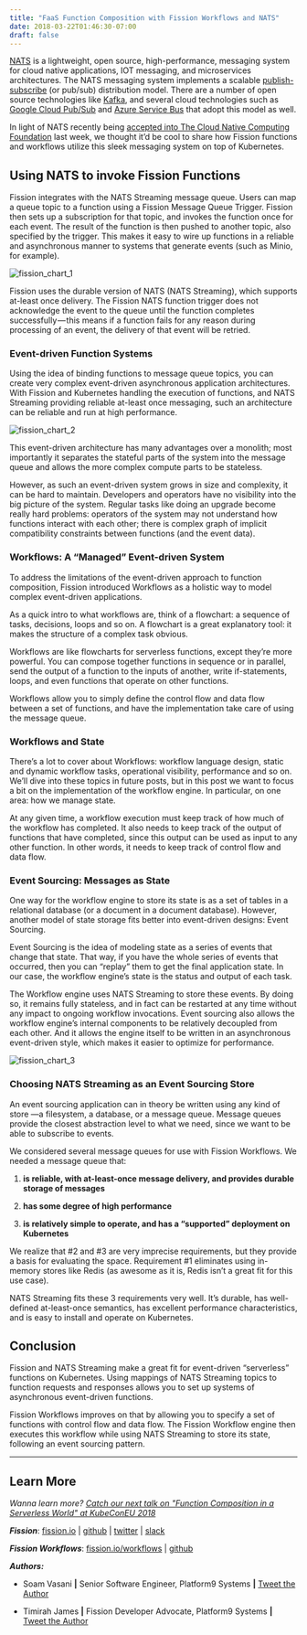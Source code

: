 ```yaml
---
title: "FaaS Function Composition with Fission Workflows and NATS"
date: 2018-03-22T01:46:30-07:00
draft: false
---
```




[NATS](https://nats.io) is a lightweight, open source, high-performance, messaging system for cloud native applications, IOT messaging, and microservices architectures. The NATS messaging system implements a scalable [publish-subscribe](https://en.wikipedia.org/wiki/Publish%E2%80%93subscribe_pattern) (or pub/sub) distribution model. There are a number of open source technologies like [Kafka](https://kafka.apache.org/), and several cloud technologies such as [Google Cloud Pub/Sub](https://cloud.google.com/pubsub/docs/) and [Azure Service Bus](https://azure.microsoft.com/en-us/services/service-bus/) that adopt this model as well.

In light of NATS recently being [accepted into The Cloud Native Computing Foundation](http://www.eweek.com/cloud/nats-messaging-project-joins-cloud-native-computing-foundation) last week, we thought it’d be cool to share how Fission functions and workflows utilize this sleek messaging system on top of Kubernetes. 


## Using NATS to invoke Fission Functions
Fission integrates with the NATS Streaming message queue. Users can map a queue topic to a function using a Fission Message Queue Trigger. Fission then sets up a subscription for that topic, and invokes the function once for each event. The result of the function is then pushed to another topic, also specified by the trigger. This makes it easy to wire up functions in a reliable and asynchronous manner to systems that generate events (such as Minio, for example).


![fission_chart_1](../../images/fission-chart1.png)

Fission uses the durable version of NATS (NATS Streaming), which supports at-least once delivery. The Fission NATS function trigger does not acknowledge the event to the queue until the function completes successfully — this means if a function fails for any reason during processing of an event, the delivery of that event will be retried.



### Event-driven Function Systems
Using the idea of binding functions to message queue topics, you can create very complex event-driven asynchronous application architectures. With Fission and Kubernetes handling the execution of functions, and NATS Streaming providing reliable at-least once messaging, such an architecture can be reliable and run at high performance.


![fission_chart_2](../../images/fission-chart2.png)


This event-driven architecture has many advantages over a monolith; most importantly it separates the stateful parts of the system into the message queue and allows the more complex compute parts to be stateless.

However, as such an event-driven system grows in size and complexity, it can be hard to maintain. Developers and operators have no visibility into the big picture of the system. Regular tasks like doing an upgrade become really hard problems: operators of the system may not understand how functions interact with each other; there is complex graph of implicit compatibility constraints between functions (and the event data).


### Workflows: A “Managed” Event-driven System
To address the limitations of the event-driven approach to function composition, Fission introduced Workflows as a holistic way to model complex event-driven applications.

As a quick intro to what workflows are, think of a flowchart: a sequence of tasks, decisions, loops and so on. A flowchart is a great explanatory tool: it makes the structure of a complex task obvious.

Workflows are like flowcharts for serverless functions, except they’re more powerful. You can compose together functions in sequence or in parallel, send the output of a function to the inputs of another, write if-statements, loops, and even functions that operate on other functions.

Workflows allow you to simply define the control flow and data flow between a set of functions, and have the implementation take care of using the message queue.

### Workflows and State
There’s a lot to cover about Workflows: workflow language design, static and dynamic workflow tasks, operational visibility, performance and so on. We’ll dive into these topics in future posts, but in this post we want to focus a bit on the implementation of the workflow engine. In particular, on one area: how we manage state.

At any given time, a workflow execution must keep track of how much of the workflow has completed. It also needs to keep track of the output of functions that have completed, since this output can be used as input to any other function. In other words, it needs to keep track of control flow and data flow.


### Event Sourcing: Messages as State
One way for the workflow engine to store its state is as a set of tables in a relational database (or a document in a document database). However, another model of state storage fits better into event-driven designs: Event Sourcing.

Event Sourcing is the idea of modeling state as a series of events that change that state. That way, if you have the whole series of events that occurred, then you can “replay” them to get the final application state. In our case, the workflow engine’s state is the status and output of each task.


The Workflow engine uses NATS Streaming to store these events. By doing so, it remains fully stateless, and in fact can be restarted at any time without any impact to ongoing workflow invocations. Event sourcing also allows the workflow engine’s internal components to be relatively decoupled from each other. And it allows the engine itself to be written in an asynchronous event-driven style, which makes it easier to optimize for performance.


![fission_chart_3](../../images/fission-chart3.png)


### Choosing NATS Streaming as an Event Sourcing Store
An event sourcing application can in theory be written using any kind of store —a filesystem, a database, or a message queue. Message queues provide the closest abstraction level to what we need, since we want to be able to subscribe to events.

We considered several message queues for use with Fission Workflows. We needed a message queue that:

1. **is reliable, with at-least-once message delivery, and provides durable storage of messages**

2. **has some degree of high performance**

3. **is relatively simple to operate, and has a “supported” deployment on Kubernetes**

We realize that #2 and #3 are very imprecise requirements, but they provide a basis for evaluating the space. Requirement #1 eliminates using in-memory stores like Redis (as awesome as it is, Redis isn’t a great fit for this use case).

NATS Streaming fits these 3 requirements very well. It’s durable, has well-defined at-least-once semantics, has excellent performance characteristics, and is easy to install and operate on Kubernetes.


## Conclusion

Fission and NATS Streaming make a great fit for event-driven “serverless” functions on Kubernetes. Using mappings of NATS Streaming topics to function requests and responses allows you to set up systems of asynchronous event-driven functions.

Fission Workflows improves on that by allowing you to specify a set of functions with control flow and data flow. The Fission Workflow engine then executes this workflow while using NATS Streaming to store its state, following an event sourcing pattern.

---

## Learn More

_Wanna learn more? [Catch our next talk on "Function Composition in a Serverless World" at KubeConEU 2018](http://sched.co/Dqvm)_

**_Fission_**: [fission.io](http://fission.io) | [github](http://github.com/fission/fission) | [twitter](http://twitter.com/fissionio) | [slack](http://slack.fission.io)

**_Fission Workflows_**: [fission.io/workflows](https://fission.io/workflows/) | [github](https://github.com/fission/fission-workflows)



**_Authors:_**

* Soam Vasani **|** Senior Software Engineer, Platform9 Systems **|** [Tweet the Author](https://www.twitter.com/soamv)

* Timirah James **|** Fission Developer Advocate, Platform9 Systems  **|**  [Tweet the Author](https://www.twitter.com/timirahj)







